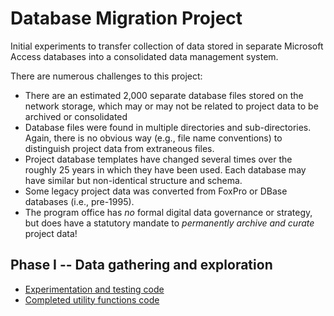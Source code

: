 
# Database Migration Project

Initial experiments to transfer collection of data stored in separate Microsoft
Access databases into a consolidated data management system.

There are numerous challenges to this project:

* There are an estimated 2,000 separate database files stored on the network
  storage, which may or may not be related to project data to be archived or
  consolidated
* Database files were found in multiple directories and sub-directories. Again,
  there is no obvious way (e.g., file name conventions) to distinguish project
  data from extraneous files.
* Project database templates have changed several times over the roughly 25
  years in which they have been used. Each database may have similar but
  non-identical structure and schema.
* Some legacy project data was converted from FoxPro or DBase databases (i.e.,
  pre-1995).
* The program office has *no* formal digital data governance or strategy, but
  does have a statutory mandate to *permanently archive and curate* project
  data!

## Phase I -- Data gathering and exploration

* [Experimentation and testing code](db_connection_tests.py)
* [Completed utility functions code](db_utilities_extraction.py)

